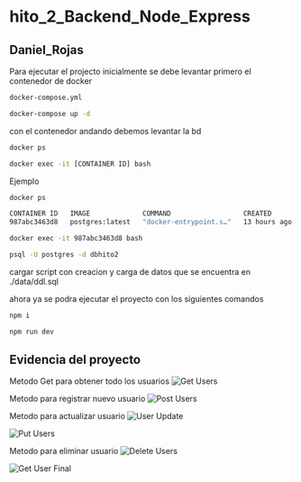 # hito_2_Backend_Node_Express
## Daniel_Rojas

Para ejecutar el projecto inicialmente se debe levantar primero el contenedor de docker
```cmd
docker-compose.yml

docker-compose up -d
```
con el contenedor andando debemos levantar la bd 
```cmd
docker ps

docker exec -it [CONTAINER ID] bash
```

Ejemplo 
```cmd
docker ps

CONTAINER ID   IMAGE             COMMAND                  CREATED        STATUS             PORTS                    NAMES
987abc3463d8   postgres:latest   "docker-entrypoint.s…"   13 hours ago   Up About an hour   0.0.0.0:5434->5432/tcp   postgreshito2

docker exec -it 987abc3463d8 bash 

psql -U postgres -d dbhito2
````

cargar script con creacion y carga de datos que se encuentra en ./data/ddl.sql

ahora ya se podra ejecutar el proyecto con los siguientes comandos

````bash
npm i

npm run dev
````
## Evidencia del proyecto
Metodo Get para obtener todo los usuarios
![Get Users](./images/get%20users.png)


Metodo para registrar nuevo usuario
![Post Users](./images/post%20user.png)

Metodo para actualizar usuario
![User Update](./images/userput.png)

![Put Users](./images/put%20user.png)

Metodo para eliminar usuario
![Delete Users](./images/delete%20user.png)

![Get User Final](./images/userFinal.png)







